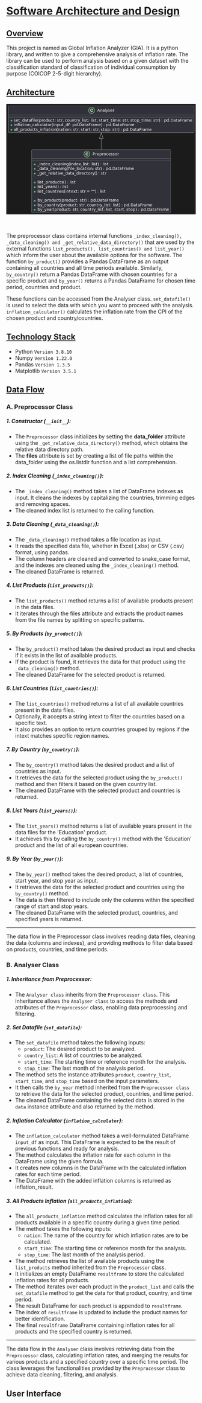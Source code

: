 # <u>Software Architecture and Design</u>

## <u>Overview</u>

This project is named as Global Inflation Analyzer (GIA). It is a python library, and written to give a comprehensive analysis of inflation rate. The library can be used to perform analysis based on a given dataset with the classification standard of classification of individual consumption by purpose (COICOP 2-5-digit hierarchy). 

## <u>Architecture</u>

<div>
<img src="class_uml.png">
</div>

$\hspace{10cm}$

The preprocessor class contains internal functions `_index_cleaning(), _data_cleaning() and _get_relative_data_directory()` that are used by the external functions `list_products(), list_countries() and list_year()` which inform the user about the available options for the software. The function `by_product()` provides a Pandas DataFrame as an output containing all countries and all time periods available. Similarly, `by_country()` return a Pandas DataFrame with chosen countries for a specific product and `by_year()` returns a Pandas DataFrame for chosen time period, countries and product.

These functions can be accessed from the Analyser class. `set_datafile()` is used to select the data with which you want to proceed with the analysis. `inflation_calculator()` calculates the inflation rate from the CPI of the chosen product and country/countries. 

## <u>Technology Stack</u>

- Python `Version 3.8.10`
- Numpy `Version 1.22.0`
- Pandas `Version 1.3.5`
- Matplotlib `Version 3.5.1`

## <u>Data Flow</u>

### A. Preprocessor Class

##### 1. Constructor (`__init__`):

- The `Preprocessor` class initializes by setting the **data_folder** attribute using the `_get_relative_data_directory()` method, which obtains the relative data directory path.
- The **files** attribute is set by creating a list of file paths within the data_folder using the os.listdir function and a list comprehension.

##### 2. Index Cleaning (`_index_cleaning()`):

- The `_index_cleaning()` method takes a list of DataFrame indexes as input. It cleans the indexes by capitalizing the countries, trimming edges and removing spaces.
- The cleaned index list is returned to the calling function.

##### 3. Data Cleaning (`_data_cleaning()`):

- The `_data_cleaning()` method takes a file location as input.
- It reads the specified data file, whether in Excel (.xlsx) or CSV (.csv) format, using pandas.
- The column headers are cleaned and converted to snake_case format, and the indexes are cleaned using the `_index_cleaning()` method.
- The cleaned DataFrame is returned.

##### 4. List Products (`list_products()`):

- The `list_products()` method returns a list of available products present in the data files.
- It iterates through the files attribute and extracts the product names from the file names by splitting on specific patterns.

##### 5. By Products (`by_product()`):

- The `by_product()` method takes the desired product as input and checks if it exists in the list of available products.
- If the product is found, it retrieves the data for that product using the `_data_cleaning()` method.
- The cleaned DataFrame for the selected product is returned.

##### 6. List Countries (`list_countries()`):

- The `list_countries()` method returns a list of all available countries present in the data files.
- Optionally, it accepts a string intext to filter the countries based on a specific text.
- It also provides an option to return countries grouped by regions if the intext matches specific region names.

##### 7. By Country (`by_country()`):

- The `by_country()` method takes the desired product and a list of countries as input.
- It retrieves the data for the selected product using the `by_product()` method and then filters it based on the given country list.
- The cleaned DataFrame with the selected product and countries is returned.

##### 8. List Years (`list_years()`):

- The `list_years()` method returns a list of available years present in the data files for the 'Education' product.
- It achieves this by calling the `by_country()` method with the 'Education' product and the list of all european countries.

##### 9. By Year (`by_year()`):

- The `by_year()` method takes the desired product, a list of countries, start year, and stop year as input.
- It retrieves the data for the selected product and countries using the `by_country()` method.
- The data is then filtered to include only the columns within the specified range of start and stop years.
- The cleaned DataFrame with the selected product, countries, and specified years is returned.

---

The data flow in the Preprocessor class involves reading data files, cleaning the data (columns and indexes), and providing methods to filter data based on products, countries, and time periods.

### B. Analyser Class

##### 1. Inheritance from Preprocessor:

- The `Analyser class` inherits from the `Preprocessor class`. This inheritance allows the `Analyser class` to access the methods and attributes of the `Preprocessor` class, enabling data preprocessing and filtering.

##### 2. Set Datafile (`set_datafile`):

- The `set_datafile` method takes the following inputs:
    * `product`: The desired product to be analyzed.
    * `country_list`: A list of countries to be analyzed.
    * `start_time`: The starting time or reference month for the analysis.
    * `stop_time`: The last month of the analysis period.
- The method sets the instance attributes `product`, `country_list`, `start_time`, and `stop_time` based on the input parameters.
- It then calls the `by_year` method inherited from the `Preprocessor class` to retrieve the data for the selected product, countries, and time period.
- The cleaned DataFrame containing the selected data is stored in the `data` instance attribute and also returned by the method.

##### 2. Inflation Calculator (`inflation_calculator`):

- The `inflation_calculator` method takes a well-formulated DataFrame `input_df` as input. This DataFrame is expected to be the result of previous functions and ready for analysis.
- The method calculates the inflation rate for each column in the DataFrame using the given formula.
- It creates new columns in the DataFrame with the calculated inflation rates for each time period.
- The DataFrame with the added inflation columns is returned as inflation_result.

##### 3. All Products Inflation (`all_products_inflation`):

- The `all_products_inflation` method calculates the inflation rates for all products available in a specific country during a given time period.
- The method takes the following inputs:
    * `nation`: The name of the country for which inflation rates are to be calculated.
    * `start_time`: The starting time or reference month for the analysis.
    * `stop_time`: The last month of the analysis period.
- The method retrieves the list of available products using the `list_products` method inherited from the `Preprocessor` class.
- It initializes an empty DataFrame `resultframe` to store the calculated inflation rates for all products.
- The method iterates over each product in the `product_list` and calls the `set_datafile` method to get the data for that product, country, and time period.
- The result DataFrame for each product is appended to `resultframe`.
- The index of `resultframe` is updated to include the product names for better identification.
- The final `resultframe` DataFrame containing inflation rates for all products and the specified country is returned.

---

The data flow in the `Analyser` class involves retrieving data from the `Preprocessor` class, calculating inflation rates, and merging the results for various products and a specified country over a specific time period. The class leverages the functionalities provided by the `Preprocessor` class to achieve data cleaning, filtering, and analysis.

## User Interface



